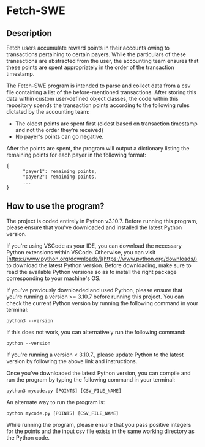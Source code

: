# Fetch-SWE

## Description

Fetch users accumulate reward points in their accounts owing to transactions pertaining to certain payers. While the particulars of these transactions are abstracted from the user, the accounting team ensures that these points are spent appropriately in the order of the transaction timestamp.

The Fetch-SWE program is intended to parse and collect data from a csv file containing a list of the before-mentioned transactions. After storing this data within custom user-defined object classes, the code within this repository spends the transaction points according to the following rules dictated by the accounting team:

* The oldest points are spent first (oldest based on transaction timestamp and not the order they’re received) 
* No payer's points can go negative.

After the points are spent, the program will output a dictionary listing the remaining points for each payer in the following format:
```
{
      "payer1": remaining points,
      "payer2": remaining points,
      ...
}
```

## How to use the program?

The project is coded entirely in Python v3.10.7. Before running this program, please ensure that you've downloaded and installed the latest Python version.

If you're using VSCode as your IDE, you can download the necessary Python extensions within VSCode. Otherwise, you can visit [https://www.python.org/downloads/](https://www.python.org/downloads/) to download the latest Python version. Before downloading, make sure to read the available Python versions so as to install the right package corresponding to your machine's OS.

If you've previously downloaded and used Python, please ensure that you're running a version >= 3.10.7 before running this project. You can check the current Python version by running the following command in your terminal:
```
python3 --version
```
If this does not work, you can alternatively run the following command:
```
python --version
```
If you're running a version < 3.10.7., please update Python to the latest version by following the above link and instructions.

Once you've downloaded the latest Python version, you can compile and run the program by typing the following command in your terminal:
```
python3 mycode.py [POINTS] [CSV_FILE_NAME]
```
An alternate way to run the program is:
```
python mycode.py [POINTS] [CSV_FILE_NAME]
```
While running the program, please ensure that you pass positive integers for the points and the input csv file exists in the same working directory as the Python code.

